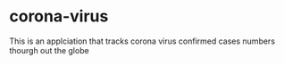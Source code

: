 # corona-virus

This is an applciation that tracks corona virus confirmed cases numbers thourgh out the globe
